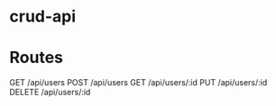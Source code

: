 # crud-api

# Routes
GET       /api/users
POST      /api/users
GET       /api/users/:id
PUT       /api/users/:id
DELETE    /api/users/:id